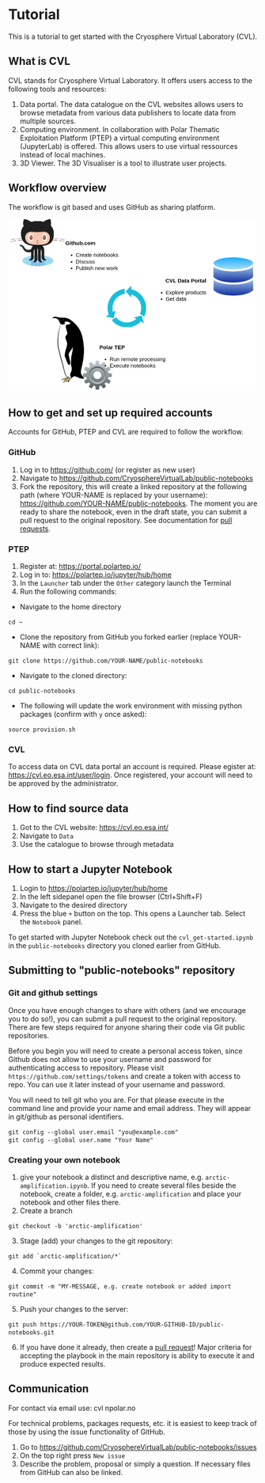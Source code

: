 # Tutorial
This is a tutorial to get started with the Cryosphere Virtual Laboratory (CVL).

## What is CVL
CVL stands for Cryosphere Virtual Laboratory. It offers users access to the following tools and resources:
1. Data portal. The data catalogue on the CVL websites allows users to browse metadata from various data publishers to locate data from multiple sources.
2. Computing environment. In collaboration with Polar Thematic Exploitation Platform (PTEP) a virtual computing environment (JupyterLab) is offered. This allows users to use virtual ressources instead of local machines.
3. 3D Viewer. The 3D Visualiser is a tool to illustrate user projects.

## Workflow overview
The workflow is git based and uses GitHub as sharing platform.

<img src="res/diagram1.drawio.png" width="500">

## How to get and set up required accounts 
Accounts for GitHub, PTEP and CVL are required to follow the workflow.

### GitHub
1. Log in to https://github.com/ (or register as new user)
2. Navigate to https://github.com/CryosphereVirtualLab/public-notebooks
3. Fork the repository, this will create a linked repository at the following path (where YOUR-NAME is replaced by your username): https://github.com/YOUR-NAME/public-notebooks. The moment you are ready to share the notebook, even in the draft state, you can submit a pull request to the original repository. See documentation for [pull requests](https://docs.github.com/en/pull-requests/collaborating-with-pull-requests/proposing-changes-to-your-work-with-pull-requests/about-pull-requests).

### PTEP
1. Register at: https://portal.polartep.io/
2. Log in to: https://polartep.io/jupyter/hub/home
3. In the `Launcher` tab under the `Other` category launch the Terminal
4. Run the following commands:
- Navigate to the home directory
```
cd ~
```

- Clone the repository from GitHub you forked earlier (replace YOUR-NAME with correct link):
```
git clone https://github.com/YOUR-NAME/public-notebooks
```

- Navigate to the cloned directory:
```
cd public-notebooks
```
            
- The following will update the work environment with missing python packages (confirm with `y` once asked):
```
source provision.sh
```    

### CVL
To access data on CVL data portal an account is required.
Please egister at: https://cvl.eo.esa.int/user/login. Once registered, your account will need to be approved by the administrator.


## How to find source data
1. Got to the CVL website: https://cvl.eo.esa.int/
2. Navigate to `Data`
3. Use the catalogue to browse through metadata


## How to start a Jupyter Notebook
1. Login to https://polartep.io/jupyter/hub/home
2. In the left sidepanel open the file browser (Ctrl+Shift+F)
3. Navigate to the desired directory
4. Press the blue `+` button on the top. This opens a Launcher tab. Select the `Notebook` panel.

To get started with Jupyter Notebook check out the `cvl_get-started.ipynb` in the `public-notebooks` directory you cloned earlier from GitHub.


## Submitting to "public-notebooks" repository
### Git and github settings
Once you have enough changes to share with others (and we encourage you to do so!), you can submit a pull request to the original repository.
There are few steps required for anyone sharing their code via Git public repositories.

Before you begin you will need to create a personal access token, since Github does not allow to use your username and password for authenticating access to repository. Please visit `https://github.com/settings/tokens` and create a token with access to repo. You can use it later instead of your username and password.

You will need to tell git who you are. For that please execute in the command line and provide your name and email address. They will appear in git/github as personal identifiers.
```
git config --global user.email "you@example.com"
git config --global user.name "Your Name"
```

### Creating your own notebook
1. give your notebook a distinct and descriptive name, e.g. `arctic-amplification.ipynb`. If you need to create several files beside the notebook, create a folder, e.g. `arctic-amplification` and place your notebook and other files there.
2. Create a branch
```
git checkout -b 'arctic-amplification'
```
3. Stage (add) your changes to the git repository:
```
git add `arctic-amplification/*`
```
4. Commit your changes:
```
git commit -m "MY-MESSAGE, e.g. create notebook or added import routine"
```
5. Push your changes to the server:
```
git push https://YOUR-TOKEN@github.com/YOUR-GITHUB-ID/public-notebooks.git
```
6. If you have done it already, then create a [pull request](https://docs.github.com/en/pull-requests/collaborating-with-pull-requests/proposing-changes-to-your-work-with-pull-requests/about-pull-requests)! Major criteria for accepting the playbook in the main repository is ability to execute it and produce expected results.

## Communication
For contact via email use: cvl <at> npolar.no

For technical problems, packages requests, etc. it is easiest to keep track of those by using the issue functionality of GitHub.
1. Go to https://github.com/CryosphereVirtualLab/public-notebooks/issues
2. On the top right press `New issue`
3. Describe the problem, proposal or simply a question. If necessary files from GitHub can also be linked.
